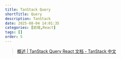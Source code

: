 ```yaml
---
title: TanStack Query
shortTitle: Query
description: TanStack 
date: 2025-08-04 14:01:35
categories: [前端,React]
tags: []
order: 5
---
```


> [概述 | TanStack Query React 文档 - TanStack 中文](https://tanstack.com.cn/query/latest/docs/framework/react/overview)
